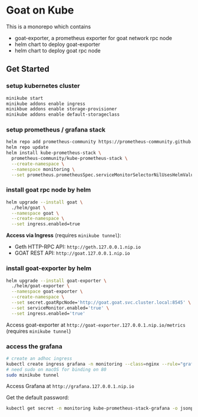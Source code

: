 # Goat on Kube

This is a monorepo which contains

- goat-exporter, a prometheus exporter for goat network rpc node
- helm chart to deploy goat-exporter
- helm chart to deploy goat rpc node

## Get Started

### setup kubernetes cluster

```bash
minikube start
minikube addons enable ingress
minikbue addons enable storage-provisioner
minikube addons enable default-storageclass
```

### setup prometheus / grafana stack

```bash
helm repo add prometheus-community https://prometheus-community.github.io/helm-charts
helm repo update
helm install kube-prometheus-stack \
  prometheus-community/kube-prometheus-stack \
  --create-namespace \
  --namespace monitoring \
  --set prometheus.prometheusSpec.serviceMonitorSelectorNilUsesHelmValues=false
```

### install goat rpc node by helm

```bash
helm upgrade --install goat \
  ./helm/goat \
  --namespace goat \
  --create-namespace \
  --set ingress.enabled=true
```

**Access via Ingress** (requires `minikube tunnel`):
- Geth HTTP-RPC API: `http://geth.127.0.0.1.nip.io`
- GOAT REST API: `http://goat.127.0.0.1.nip.io`


### install goat-exporter by helm

```bash
helm upgrade --install goat-exporter \
  ./helm/goat-exporter \
  --namespace goat-exporter \
  --create-namespace \
  --set secret.goatRpcNode='http://goat.goat.svc.cluster.local:8545' \
  --set serviceMonitor.enabled='true' \
  --set ingress.enabled='true'
```

Access goat-exporter at `http://goat-exporter.127.0.0.1.nip.io/metrics` (requires `minikube tunnel`)

### access the grafana

```bash
# create an adhoc ingress
kubectl create ingress grafana -n monitoring --class=nginx --rule="grafana.127.0.0.1.nip.io/*=kube-prometheus-stack-grafana:80"
# need sudo on macOS for binding on 80
sudo minikube tunnel
```

Access Grafana at `http://grafana.127.0.0.1.nip.io`

Get the default password:

```bash
kubectl get secret -n monitoring kube-prometheus-stack-grafana -o jsonpath="{.data.admin-password}" | base64 --decode ; echo
```
